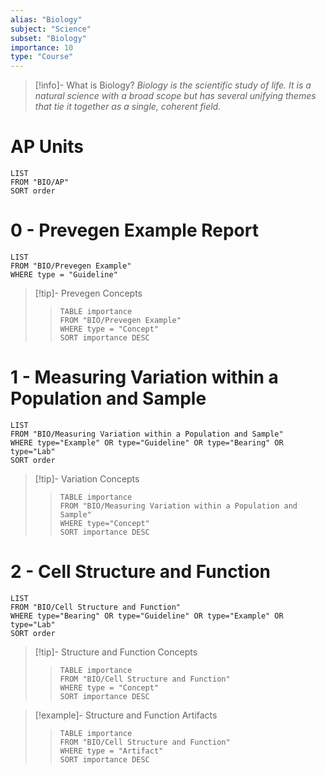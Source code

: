 ```yaml
---
alias: "Biology"
subject: "Science"
subset: "Biology"
importance: 10
type: "Course"
---
```

> [!info]- What is Biology?
_Biology is the scientific study of life. It is a natural science with a broad scope but has several unifying themes that tie it together as a single, coherent field._

# AP Units
```dataview
LIST
FROM "BIO/AP"
SORT order
```
# 0 - Prevegen Example Report
```dataview
LIST
FROM "BIO/Prevegen Example"
WHERE type = "Guideline"
```
>[!tip]- Prevegen Concepts
>>```dataview
>>TABLE importance
>>FROM "BIO/Prevegen Example"
>>WHERE type = "Concept"
>>SORT importance DESC
>>```

# 1 - Measuring Variation within a Population and Sample
```dataview
LIST
FROM "BIO/Measuring Variation within a Population and Sample"
WHERE type="Example" OR type="Guideline" OR type="Bearing" OR type="Lab"
SORT order
```
>[!tip]- Variation Concepts
>>```dataview
>>TABLE importance
>>FROM "BIO/Measuring Variation within a Population and Sample"
>>WHERE type="Concept"
>>SORT importance DESC
>>```

# 2 - Cell Structure and Function
```dataview
LIST
FROM "BIO/Cell Structure and Function"
WHERE type="Bearing" OR type="Guideline" OR type="Example" OR type="Lab"
SORT order
```
> [!tip]- Structure and Function Concepts
>> ```dataview
>> TABLE importance
>> FROM "BIO/Cell Structure and Function"
>> WHERE type = "Concept"
>> SORT importance DESC
>>```

> [!example]- Structure and Function Artifacts
> >```dataview
> >TABLE importance
> >FROM "BIO/Cell Structure and Function"
> >WHERE type = "Artifact"
> >SORT importance DESC
>>```

